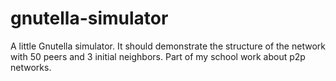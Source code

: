 gnutella-simulator
==================

A little Gnutella simulator. It should demonstrate the structure of the network with 50 peers and 3 initial neighbors. Part of my school work about p2p networks.
